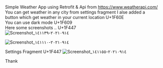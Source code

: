 Simple Weather App using Retrofit & Api from https://www.weatherapi.com/
You can get weather in any city from settings fragment
I alse added a button which get weather in your current location U+1F60E	
You can use dark mode U+1F609	
Here some screenshots .. U+1F447	
![Screenshot_٢٠٢١٠٩١٤-١٤١١٣٩](https://user-images.githubusercontent.com/68782059/133256269-d9af79e7-7c9d-4d54-9acc-3324b0811fb7.png)

![Screenshot_٢٠٢١٠٩١٤-١٤١١١٠](https://user-images.githubusercontent.com/68782059/133257274-b78bb49b-ceb5-42e4-ba9a-404347538032.png)

Settings Fragment U+1F447
![Screenshot_٢٠٢١٠٩١٤-١٤١١٥٥](https://user-images.githubusercontent.com/68782059/133257389-6cbc8179-11c7-45bd-91a9-ec98084d54e6.png)


Thank
